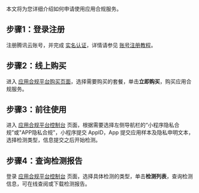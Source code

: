 本文将为您详细介绍如何申请使用应用合规服务。



## 步骤1：登录注册
注册腾讯云账号，并完成 [实名认证](https://cloud.tencent.com/document/product/378/10496)，详情请参见 [账号注册教程](https://cloud.tencent.com/document/product/378/17985)。

## 步骤2：线上购买
进入 [应用合规平台购买页面](https://cloud.tencent.com/product/acp)，选择需要购买的套餐，单击**立即购买**，购买应用合规服务。

## 步骤3：前往使用
进入 [应用合规平台控制台]() 页面，根据需要选择左侧导航栏的“小程序隐私合规”或"APP隐私合规"，小程序提交 AppID，App 提交应用样本及隐私申明文本，选择检测类型，信息提交之后开始检测。

## 步骤4：查询检测报告
登录 [应用合规平台控制台]() 页面，选择具体检测的类型，单击**检测列表**，查询检测信息，可在线查阅或下载检测报告。



